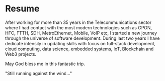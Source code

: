 # Resume

After working for more than 35 years in the Telecommunications sector where I had contact with the most modern technologies such as GPON, HFC, FTTH, SDH, MetroEthernet, Mobile, VoIP etc, I started a new journey through the universe of software development. During last two years I have dedicate intensily in updating skills with focus on full-stack development, cloud computing, data science, embedded systems, IoT, Blockchain and Web3 projects.

May God bless me in this fantastic trip. 
 
"Still running against the wind..."



